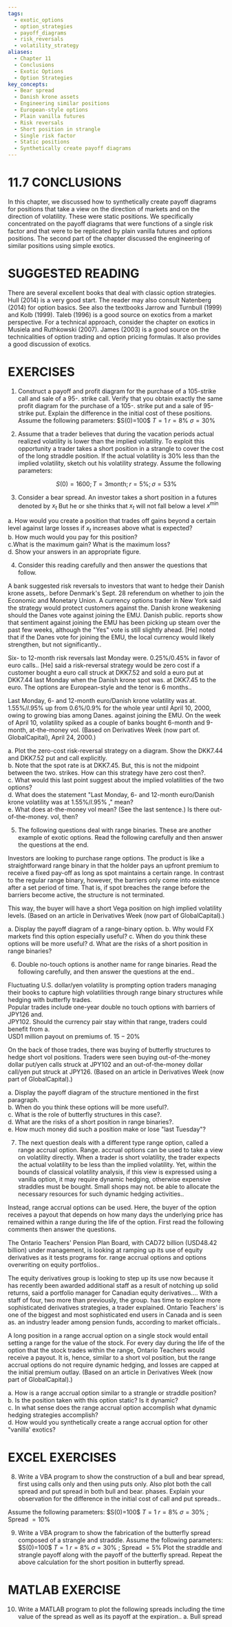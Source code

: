```yaml
---
tags:
  - exotic_options
  - option_strategies
  - payoff_diagrams
  - risk_reversals
  - volatility_strategy
aliases:
  - Chapter 11
  - Conclusions
  - Exotic Options
  - Option Strategies
key_concepts:
  - Bear spread
  - Danish krone assets
  - Engineering similar positions
  - European-style options
  - Plain vanilla futures
  - Risk reversals
  - Short position in strangle
  - Single risk factor
  - Static positions
  - Synthetically create payoff diagrams
---
```


# 11.7 CONCLUSIONS  

In this chapter, we discussed how to synthetically create payoff diagrams for positions that take a view on the direction of markets and on the direction of volatility. These were static positions. We specifically concentrated on the payoff diagrams that were functions of a single risk factor and that were to be replicated by plain vanilla futures and options positions. The second part of the chapter discussed the engineering of similar positions using simple exotics.  

# SUGGESTED READING  

There are several excellent books that deal with classic option strategies. Hull (2014) is a very good start. The reader may also consult Natenberg (2014) for option basics. See also the textbooks Jarrow and Turnbull (1999) and Kolb (1999). Taleb (1996) is a good source on exotics from a market perspective. For a technical approach, consider the chapter on exotics in Musiela and Ruthkowski (2007). James (2003) is a good source on the technicalities of option trading and option pricing formulas. It also provides a good discussion of exotics.  

# EXERCISES  

1. Construct a payoff and profit diagram for the purchase of a 105-strike call and sale of a 95-. strike call. Verify that you obtain exactly the same profit diagram for the purchase of a 105-. strike put and a sale of 95-strike put. Explain the difference in the initial cost of these positions. Assume the following parameters: $S(0)=100\$ $T=1$ $r=8\%$ $\sigma=30\%$  

2. Assume that a trader believes that during the vacation periods actual realized volatility is lower than the implied volatility. To exploit this opportunity a trader takes a short position in a strangle to cover the cost of the long straddle position. If the actual volatility is $30\%$ less than the implied volatility, sketch out his volatility strategy. Assume the following parameters:  

$$
S(0)=1600;T=3\mathrm{month};r=5\%;\sigma=53\%
$$  

3. Consider a bear spread. An investor takes a short position in a futures denoted by $x_{t}$ But he or she thinks that $x_{t}$ will not fall below a level $x^{\mathrm{min}}$  

a. How would you create a position that trades off gains beyond a certain level against large losses if $x_{t}$ increases above what is expected?   
b. How much would you pay for this position?   
c.What is the maximum gain? What is the maximum loss?   
d. Show your answers in an appropriate figure.  

4. Consider this reading carefully and then answer the questions that follow.  

A bank suggested risk reversals to investors that want to hedge their Danish krone assets,. before Denmark's Sept. 28 referendum on whether to join the Economic and Monetary Union. A currency options trader in New York said the strategy would protect customers against the. Danish krone weakening should the Danes vote against joining the EMU. Danish public. reports show that sentiment against joining the EMU has been picking up steam over the past few weeks, although the "Yes" vote is still slightly ahead. [He] noted that if the Danes vote for joining the EMU, the local currency would likely strengthen, but not significantly..  

Six- to 12-month risk reversals last Monday were. $0.25\%/0.45\%$ in favor of euro calls.. [He] said a risk-reversal strategy would be zero cost if a customer bought a euro call struck at DKK7.52 and sold a euro put at DKK7.44 last Monday when the Danish krone spot was. at DKK7.45 to the euro. The options are European-style and the tenor is 6 months..  

Last Monday, 6- and 12-month euro/Danish krone volatility was at. $1.55\%/l.95\%$ up from $0.6\%/0.9\%$ for the whole year until April 10, 2000, owing to growing bias among Danes. against joining the EMU. On the week of April 10, volatility spiked as a couple of banks bought 6-month and 9-month, at-the-money vol. (Based on Derivatives Week (now part of. GlobalCapital), April 24, 2000.)  

a. Plot the zero-cost risk-reversal strategy on a diagram. Show the DKK7.44 and DKK7.52 put and call explicitly.   
b. Note that the spot rate is at DKK7.45. But, this is not the midpoint between the two. strikes. How can this strategy have zero cost then?.   
c. What would this last point suggest about the implied volatilities of the two options?   
d. What does the statement "Last Monday, 6- and 12-month euro/Danish krone volatility was at $1.55\%/l.95\%$ ," mean?   
e. What does at-the-money vol mean? (See the last sentence.) Is there out-of-the-money. vol, then?  

5. The following questions deal with range binaries. These are another example of exotic options. Read the following carefully and then answer the questions at the end.  

Investors are looking to purchase range options. The product is like a straightforward range binary in that the holder pays an upfront premium to receive a fixed pay-off as long as spot maintains a certain range. In contrast to the regular range binary, however, the barriers only come into existence after a set period of time. That is, if spot breaches the range before the barriers become active, the structure is not terminated.  

This way, the buyer will have a short Vega position on high implied volatility levels. (Based on an article in Derivatives Week (now part of GlobalCapital).)  

a. Display the payoff diagram of a range-binary option. b. Why would FX markets find this option especially useful? c. When do you think these options will be more useful? d. What are the risks of a short position in range binaries?  

6. Double no-touch options is another name for range binaries. Read the following carefully, and then answer the questions at the end..  

Fluctuating U.S. dollar/yen volatility is prompting option traders managing their books to capture high volatilities through range binary structures while hedging with butterfly trades.   
Popular trades include one-year double no touch options with barriers of JPY126 and.   
JPY102. Should the currency pair stay within that range, traders could benefit from a.   
USD1 million payout on premiums of. $15{-}20\%$  

On the back of those trades, there was buying of butterfly structures to hedge short vol positions. Traders were seen buying out-of-the-money dollar put/yen calls struck at JPY102 and an out-of-the-money dollar call/yen put struck at JPY126. (Based on an article in Derivatives Week (now part of GlobalCapital).)  

a. Display the payoff diagram of the structure mentioned in the first paragraph.   
b. When do you think these options will be more useful?.   
c. What is the role of butterfly structures in this case?.   
d. What are the risks of a short position in range binaries?.   
e. How much money did such a position make or lose "last Tuesday"?  

7. The next question deals with a different type range option, called a range accrual option. Range. accrual options can be used to take a view on volatility directly. When a trader is short volatility, the trader expects the actual volatility to be less than the implied volatility. Yet, within the bounds of classical volatility analysis, if this view is expressed using a vanilla option, it may require dynamic hedging, otherwise expensive straddles must be bought. Small shops may not. be able to allocate the necessary resources for such dynamic hedging activities..  

Instead, range accrual options can be used. Here, the buyer of the option receives a payout that depends on how many days the underlying price has remained within a range during the life of the option. First read the following comments then answer the questions.  

The Ontario Teachers' Pension Plan Board, with CAD72 billion (USD48.42 billion) under management, is looking at ramping up its use of equity derivatives as it tests programs for. range accrual options and options overwriting on equity portfolios..  

The equity derivatives group is looking to step up its use now because it has recently been awarded additional staff as a result of notching up solid returns, said a portfolio manager for Canadian equity derivatives.... With a staff of four, two more than previously, the group. has time to explore more sophisticated derivatives strategies, a trader explained. Ontario Teachers' is one of the biggest and most sophisticated end users in Canada and is seen as. an industry leader among pension funds, according to market officials..  

A long position in a range accrual option on a single stock would entail setting a range for the value of the stock. For every day during the life of the option that the stock trades within the range, Ontario Teachers would receive a payout. It is, hence, similar to a short vol position, but the range accrual options do not require dynamic hedging, and losses are capped at the initial premium outlay. (Based on an article in Derivatives Week (now part of GlobalCapital).)  

a. How is a range accrual option similar to a strangle or straddle position?   
b. Is the position taken with this option static? Is it dynamic?   
c. In what sense does the range accrual option accomplish what dynamic hedging strategies accomplish?   
d. How would you synthetically create a range accrual option for other "vanilla' exotics?  

# EXCEL EXERCISES  

8. Write a VBA program to show the construction of a bull and bear spread, first using calls only and then using puts only. Also plot both the call spread and put spread in both bull and bear. phases. Explain your observation for the difference in the initial cost of call and put spreads..  

Assume the following parameters: $S(0)=100\$ $T=1$ $r=8\%$ $\sigma=30\%$ ; Spread $=10\%$  

9. Write a VBA program to show the fabrication of the butterfly spread composed of a strangle and straddle. Assume the following parameters: $S(0)=100\$ $T=1$ $r=8\%$ $\sigma=30\%$ ; Spread $=5\%$ Plot the straddle and strangle payoff along with the payoff of the butterfly spread. Repeat the above calculation for the short position in butterfly spread.  

# MATLAB EXERCISE  

10. Write a MATLAB program to plot the following spreads including the time value of the spread as well as its payoff at the expiration.. a. Bull spread  